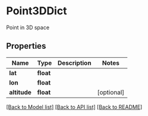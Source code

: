 # Point3DDict

Point in 3D space

## Properties
Name | Type | Description | Notes
------------ | ------------- | ------------- | -------------
**lat** | **float** |  | 
**lon** | **float** |  | 
**altitude** | **float** |  | [optional] 

[[Back to Model list]](../README.md#documentation-for-models) [[Back to API list]](../README.md#documentation-for-api-endpoints) [[Back to README]](../README.md)


